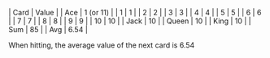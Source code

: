 | Card | Value |
| Ace | 1 (or 11) |
| 1 | 1 |
| 2 | 2 |
| 3 | 3 |
| 4 | 4 |
| 5 | 5 |
| 6 | 6 |
| 7 | 7 |
| 8 | 8 |
| 9 | 9 |
| 10 | 10 |
| Jack | 10 |
| Queen | 10 |
| King | 10 |
| Sum | 85 |
| Avg | 6.54 |

When hitting, the average value of the next card is 6.54

